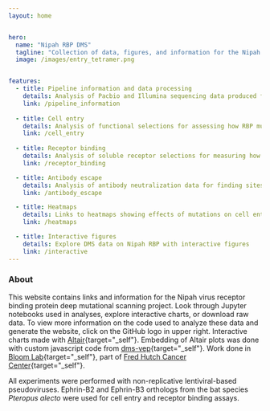 ```yaml
---
layout: home


hero:
  name: "Nipah RBP DMS"
  tagline: "Collection of data, figures, and information for the Nipah virus receptor binding protein deep mutational scanning project"
  image: /images/entry_tetramer.png


features:
  - title: Pipeline information and data processing
    details: Analysis of Pacbio and Illumina sequencing data produced from deep mutational scanning experiments
    link: /pipeline_information
    
  - title: Cell entry
    details: Analysis of functional selections for assessing how RBP mutations impact cell entry
    link: /cell_entry
    
  - title: Receptor binding
    details: Analysis of soluble receptor selections for measuring how mutations affect binding to host receptors
    link: /receptor_binding

  - title: Antibody escape
    details: Analysis of antibody neutralization data for finding sites of escape in RBP
    link: /antibody_escape

  - title: Heatmaps
    details: Links to heatmaps showing effects of mutations on cell entry, receptor binding, and antibody escape
    link: /heatmaps

  - title: Interactive figures
    details: Explore DMS data on Nipah RBP with interactive figures
    link: /interactive
---
```


### About

This website contains links and information for the Nipah virus receptor binding protein deep mutational scanning project. Look through Jupyter notebooks used in analyses, explore interactive charts, or download raw data. To view more information on the code used to analyze these data and generate the website, click on the GitHub logo in upper right. Interactive charts made with [Altair](https://altair-viz.github.io){target="_self"}. Embedding of Altair plots was done with custom javascript code from [dms-vep](https://github.com/dms-vep/dms-vep.github.io){target="_self"}. Work done in [Bloom Lab](https://research.fredhutch.org/bloom/en.html){target="_self"}, part of [Fred Hutch Cancer Center](https://www.fredhutch.org/en.html){target="_self"}.

All experiments were performed with non-replicative lentiviral-based pseudoviruses. Ephrin-B2 and Ephrin-B3 orthologs from the bat species *Pteropus alecto* were used for cell entry and receptor binding assays.


<Figure style="max-width:50%; border:0; margin: 0 auto; display: block; box-shadow: 0 4px 8px 0 rgba(0, 0, 0, 0.2), 0 6px 20px 0 rgba(0, 0, 0, 0.19)
;" imageSrc="images/metal_efnb3_sheen_atoms2.png" caption="Nipah RBP (spheres) bound to Ephrin-B2 (metal cartoon). RBP sites colored by the average effect of mutations on bEFNB2 binding"/>

